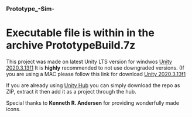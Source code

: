 ### Prototype_-Sim-

# Executable file is within in the archive __PrototypeBuild.7z__


This project was made on latest Unity LTS version for windwos [Unity 2020.3.13f1](https://download.unity3d.com/download_unity/71691879b7f5/UnityDownloadAssistant-2020.3.13f1.exe "Windows Version")
It is __highly__ recommended to not use downgraded versions. (If you are using a MAC please follow this link for download [Unity 2020.3.13f1](https://download.unity3d.com/download_unity/71691879b7f5/UnityDownloadAssistant-2020.3.13f1.dmg "Mac Version")

If  you are already using <a href="unityhub://2021.1.14f1/51d2f824827f" title="Unity Hub download">Unity Hub</a> you can simply download the repo as ZIP, extract it then add it as a project through the hub.


Special thanks to __Kenneth R. Andersen__ for providing wonderfully made icons.
